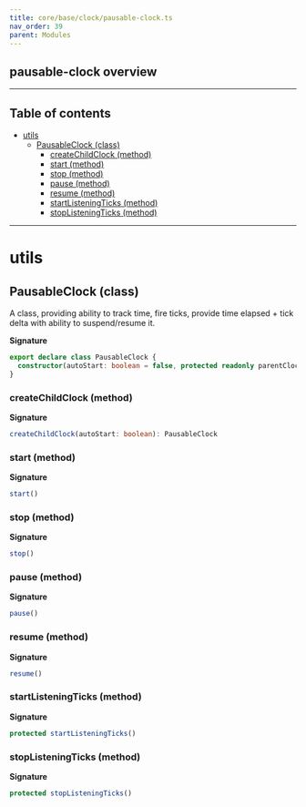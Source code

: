 ```yaml
---
title: core/base/clock/pausable-clock.ts
nav_order: 39
parent: Modules
---
```


## pausable-clock overview

---

<h2 class="text-delta">Table of contents</h2>

- [utils](#utils)
  - [PausableClock (class)](#pausableclock-class)
    - [createChildClock (method)](#createchildclock-method)
    - [start (method)](#start-method)
    - [stop (method)](#stop-method)
    - [pause (method)](#pause-method)
    - [resume (method)](#resume-method)
    - [startListeningTicks (method)](#startlisteningticks-method)
    - [stopListeningTicks (method)](#stoplisteningticks-method)

---

# utils

## PausableClock (class)

A class, providing ability to track time, fire ticks, provide time elapsed + tick delta with ability to suspend/resume it.

**Signature**

```ts
export declare class PausableClock {
  constructor(autoStart: boolean = false, protected readonly parentClock: IClock = GgGlobalClock.instance)
}
```

### createChildClock (method)

**Signature**

```ts
createChildClock(autoStart: boolean): PausableClock
```

### start (method)

**Signature**

```ts
start()
```

### stop (method)

**Signature**

```ts
stop()
```

### pause (method)

**Signature**

```ts
pause()
```

### resume (method)

**Signature**

```ts
resume()
```

### startListeningTicks (method)

**Signature**

```ts
protected startListeningTicks()
```

### stopListeningTicks (method)

**Signature**

```ts
protected stopListeningTicks()
```
